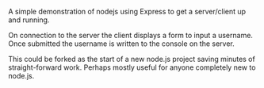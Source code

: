 A simple demonstration of nodejs using Express to get a server/client up and running.

On connection to the server the client displays a form to input a username. Once submitted the username is written to the console on the server.

This could be forked as the start of a new node.js project saving minutes of straight-forward work. Perhaps mostly useful for anyone completely new to node.js.

